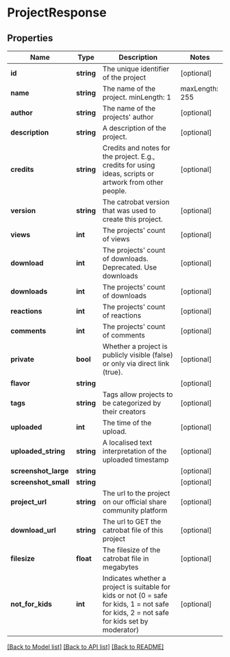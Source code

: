 # ProjectResponse

## Properties
Name | Type | Description | Notes
------------ | ------------- | ------------- | -------------
**id** | **string** | The unique identifier of the project | [optional] 
**name** | **string** | The name of the project. minLength: 1 | maxLength: 255 | [optional] 
**author** | **string** | The name of the projects&#39; author | [optional] 
**description** | **string** | A description of the project. | [optional] 
**credits** | **string** | Credits and notes for the project. E.g., credits for using ideas, scripts or artwork from other people. | [optional] 
**version** | **string** | The catrobat version that was used to create this project. | [optional] 
**views** | **int** | The projects&#39; count of views | [optional] 
**download** | **int** | The projects&#39; count of downloads. Deprecated. Use downloads | [optional] 
**downloads** | **int** | The projects&#39; count of downloads | [optional] 
**reactions** | **int** | The projects&#39; count of reactions | [optional] 
**comments** | **int** | The projects&#39; count of comments | [optional] 
**private** | **bool** | Whether a project is publicly visible (false) or only via direct link (true). | [optional] 
**flavor** | **string** |  | [optional] 
**tags** | **string** | Tags allow projects to be categorized by their creators | [optional] 
**uploaded** | **int** | The time of the upload. | [optional] 
**uploaded_string** | **string** | A localised text interpretation of the uploaded timestamp | [optional] 
**screenshot_large** | **string** |  | [optional] 
**screenshot_small** | **string** |  | [optional] 
**project_url** | **string** | The url to the project on our official share community platform | [optional] 
**download_url** | **string** | The url to GET the catrobat file of this project | [optional] 
**filesize** | **float** | The filesize of the catrobat file in megabytes | [optional] 
**not_for_kids** | **int** | Indicates whether a project is suitable for kids or not (0 &#x3D; safe for kids, 1 &#x3D; not safe for kids, 2 &#x3D; not safe for kids set by moderator) | [optional] 

[[Back to Model list]](../README.md#documentation-for-models) [[Back to API list]](../README.md#documentation-for-api-endpoints) [[Back to README]](../README.md)


